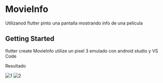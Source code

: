 # MovieInfo
 Utilizanod flutter pinto una pantalla mostrando info de una pelicula

## Getting Started

flutter create MovieInfo
utilize un pixel 3 emulado con android studio y VS Code

Resultado


![1](https://user-images.githubusercontent.com/53926523/83991357-24324080-a912-11ea-84f9-b8ac2b9d0d19.PNG)
![2](https://user-images.githubusercontent.com/53926523/83991360-26949a80-a912-11ea-8899-6e59e8e4e3be.PNG)


